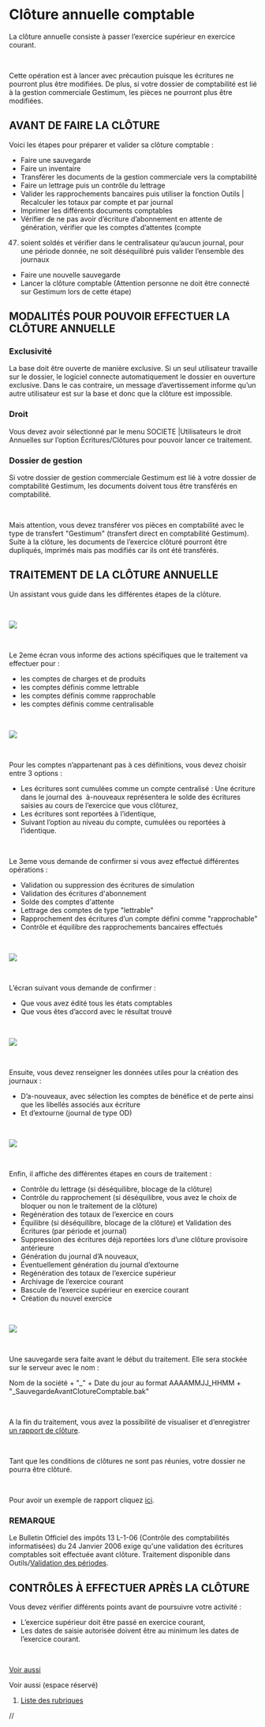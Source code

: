 # Clôture annuelle comptable

La clôture annuelle consiste à passer l’exercice supérieur en exercice 
 courant.


 


Cette opération est à lancer avec précaution puisque les écritures ne 
 pourront plus être modifiées. De plus, si votre dossier de comptabilité 
 est lié à la gestion commerciale Gestimum, les pièces ne pourront plus 
 être modifiées.


## AVANT DE FAIRE LA CLÔTURE


Voici les étapes pour préparer et valider sa clôture comptable :


* Faire une sauvegarde
* Faire un inventaire
* Transférer les documents de la gestion 
 commerciale vers la comptabilité
* Faire un lettrage puis un contrôle du lettrage
* Valider les rapprochements bancaires puis 
 utiliser la fonction Outils | Recalculer 
 les totaux par compte et par journal
* Imprimer les différents documents comptables
* Vérifier de ne pas avoir d’écriture d’abonnement 
 en attente de génération, vérifier que les comptes d’attentes (compte 
 47) soient soldés et vérifier dans le centralisateur qu’aucun journal, 
 pour une période donnée, ne soit déséquilibré puis valider l’ensemble 
 des journaux
* Faire une nouvelle sauvegarde
* Lancer la clôture comptable (Attention 
 personne ne doit être connecté sur Gestimum lors de cette étape)


## MODALITÉS POUR POUVOIR EFFECTUER LA CLÔTURE ANNUELLE


### Exclusivité


La base doit être ouverte de manière exclusive. Si un seul utilisateur 
 travaille sur le dossier, le logiciel connecte automatiquement le dossier 
 en ouverture exclusive. Dans le cas contraire, un message d’avertissement 
 informe qu’un autre utilisateur est sur la base et donc que la clôture 
 est impossible.


### Droit


Vous devez avoir sélectionné par le menu SOCIETE 
 |Utilisateurs le droit Annuelles sur l’option Écritures/Clôtures 
 pour pouvoir lancer ce traitement.


### Dossier de gestion


Si votre dossier de gestion commerciale Gestimum est lié à votre dossier 
 de comptabilité Gestimum, les documents doivent tous être transférés en 
 comptabilité.


 


Mais attention, vous devez transférer vos pièces en comptabilité avec 
 le type de transfert "Gestimum" (transfert direct en comptabilité 
 Gestimum). Suite à la clôture, les documents de l’exercice clôturé pourront 
 être dupliqués, imprimés mais pas modifiés car ils ont été transférés.


## TRAITEMENT DE LA CLÔTURE ANNUELLE


Un assistant vous guide dans les différentes étapes de la clôture.


 


![](../assets/images/2/Cloture_Ecran_1.png)


 


Le 2eme écran vous informe des actions spécifiques que le traitement 
 va effectuer pour :


* les comptes de charges et de produits
* les comptes définis comme lettrable
* les comptes définis comme rapprochable
* les comptes définis comme centralisable


 


![](../assets/images/2/Cloture_Ecran_2.png)


 


Pour les comptes n’appartenant pas à ces définitions, vous devez choisir 
 entre 3 options :


* Les écritures sont cumulées comme un compte centralisé : Une 
 écriture dans le journal des  à-nouveaux représentera le solde 
 des écritures saisies au cours de l’exercice que vous clôturez,
* Les écritures sont reportées à l’identique,
* Suivant l’option au niveau du compte, cumulées ou reportées 
 à l’identique.


 


Le 3eme vous demande de confirmer si vous avez effectué différentes 
 opérations :


* Validation 
 ou suppression des écritures de simulation
* Validation 
 des écritures d'abonnement
* Solde 
 des comptes d'attente
* Lettrage 
 des comptes de type "lettrable"
* Rapprochement 
 des écritures d’un compte défini comme "rapprochable"
* Contrôle 
 et équilibre des rapprochements 
 bancaires effectués


 


![](../assets/images/2/Cloture_Ecran_3.png)


 


L’écran suivant vous demande de confirmer :


* Que vous avez édité tous les états comptables
* Que vous êtes d’accord avec le résultat 
 trouvé


 


![](../assets/images/2/Cloture_Ecran_4.png)


 


Ensuite, vous devez renseigner les données utiles pour la création des 
 journaux :


* D’a-nouveaux, avec sélection les comptes de bénéfice et de perte 
 ainsi que les libellés associés aux écriture
* Et d’extourne (journal de type OD)


 


![](../assets/images/2/Cloture_Ecran_5.png)


 


Enfin, il affiche des différentes étapes en cours de traitement :


* Contrôle du lettrage (si déséquilibre, 
 blocage de la clôture)
* Contrôle du rapprochement (si déséquilibre, 
 vous avez le choix de bloquer ou non le traitement de la clôture)
* Regénération des totaux de l’exercice en 
 cours
* Équilibre (si déséquilibre, blocage de 
 la clôture) et Validation des Écritures (par période et journal)
* Suppression des écritures déjà reportées 
 lors d’une clôture provisoire antérieure
* Génération du journal d’A nouveaux,
* Éventuellement génération du journal d’extourne
* Regénération des totaux de l’exercice supérieur
* Archivage de l’exercice courant
* Bascule de l’exercice supérieur en exercice 
 courant
* Création du nouvel exercice


 


![](../assets/images/2/Cloture_Ecran_6.png)


 


Une sauvegarde sera faite avant le début du traitement. Elle sera stockée 
 sur le serveur avec le nom :


Nom de la société + "\_" + Date du jour au 
 format AAAAMMJJ\_HHMM + "\_SauvegardeAvantClotureComptable.bak"


 


A la fin du traitement, vous avez la possibilité de visualiser et d’enregistrer 
 [un rapport de clôture](RapportClotureAnnuelle.md).


 


Tant que les conditions de clôtures ne sont pas réunies, votre dossier 
 ne pourra être clôturé.


 


Pour avoir un exemple de rapport cliquez [ici](ExempleRapportClotureAnnuelle.md).


### REMARQUE


Le Bulletin Officiel des impôts 13 L-1-06 (Contrôle des comptabilités 
 informatisées) du 24 Janvier 2006 exige qu'une validation des écritures 
 comptables soit effectuée avant clôture. Traitement disponible dans Outils/[Validation des périodes](../1/ValiderPeriodes.md).


## CONTRÔLES À EFFECTUER APRÈS LA CLÔTURE


Vous devez vérifier différents points avant de poursuivre votre activité 
 :


* L’exercice supérieur doit être passé en 
 exercice courant,
* Les dates de saisie autorisée doivent être 
 au minimum les dates de l’exercice courant.


 


[Voir aussi](javascript:RelatedTopic0.Click())


Voir aussi (espace réservé)
 

1. [Liste des rubriques](#)



//<![CDATA[
 if( typeof( FilePopupInit ) != 'function' ) FilePopupInit = new Function();
 FilePopupInit('a1');
//]]>
